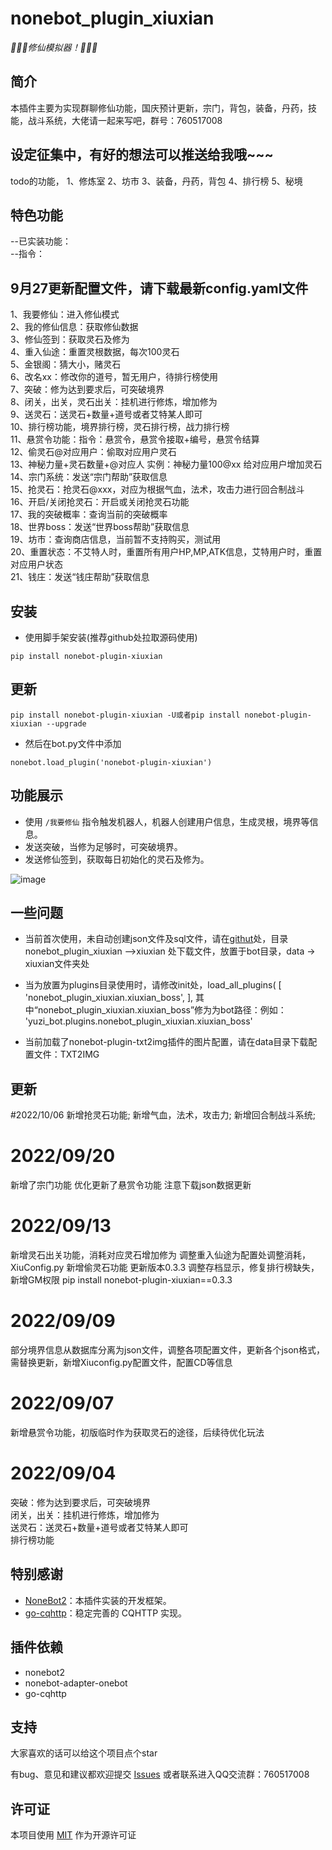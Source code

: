 # nonebot_plugin_xiuxian

_:tada::tada::tada:修仙模拟器！:tada::tada::tada:_

## 简介

本插件主要为实现群聊修仙功能，国庆预计更新，宗门，背包，装备，丹药，技能，战斗系统，大佬请一起来写吧，群号：760517008

## 设定征集中，有好的想法可以推送给我哦~~~
todo的功能，
1、修炼室
2、坊市
3、装备，丹药，背包
4、排行榜
5、秘境

## 特色功能

--已实装功能：<br>
--指令：<br>
## 9月27更新配置文件，请下载最新config.yaml文件
  1、我要修仙：进入修仙模式<br>
  2、我的修仙信息：获取修仙数据<br>
  3、修仙签到：获取灵石及修为<br>
  4、重入仙途：重置灵根数据，每次100灵石<br>
  5、金银阁：猜大小，赌灵石<br>
  6、改名xx：修改你的道号，暂无用户，待排行榜使用<br>
  7、突破：修为达到要求后，可突破境界<br>
  8、闭关，出关，灵石出关：挂机进行修炼，增加修为<br>
  9、送灵石：送灵石+数量+道号或者艾特某人即可<br>
  10、排行榜功能，境界排行榜，灵石排行榜，战力排行榜<br>
  11、悬赏令功能：指令：悬赏令，悬赏令接取+编号，悬赏令结算<br>
  12、偷灵石@对应用户：偷取对应用户灵石<br>
  13、神秘力量+灵石数量+@对应人  实例：神秘力量100@xx  给对应用户增加灵石<br>
  14、宗门系统：发送“宗门帮助”获取信息<br>
  15、抢灵石：抢灵石@xxx，对应为根据气血，法术，攻击力进行回合制战斗<br>
  16、开启/关闭抢灵石：开启或关闭抢灵石功能<br>
  17、我的突破概率：查询当前的突破概率<br>
  18、世界boss：发送“世界boss帮助”获取信息<br>
  19、坊市：查询商店信息，当前暂不支持购买，测试用<br>
  20、重置状态：不艾特人时，重置所有用户HP,MP,ATK信息，艾特用户时，重置对应用户状态<br>
  21、钱庄：发送“钱庄帮助”获取信息



## 安装

- 使用脚手架安装(推荐github处拉取源码使用)

```
pip install nonebot-plugin-xiuxian
```
## 更新
```
pip install nonebot-plugin-xiuxian -U或者pip install nonebot-plugin-xiuxian --upgrade
```

- 然后在bot.py文件中添加

```
nonebot.load_plugin('nonebot-plugin-xiuxian')
```

## 功能展示

- 使用 `/我要修仙` 指令触发机器人，机器人创建用户信息，生成灵根，境界等信息。
- 发送突破，当修为足够时，可突破境界。
- 发送修仙签到，获取每日初始化的灵石及修为。

![image](https://user-images.githubusercontent.com/44226600/187607785-3ea934f4-2b5c-418e-9b99-e8a8e5562125.png)

## 一些问题

- 当前首次使用，未自动创建json文件及sql文件，请在[githut](https://github.com/s52047qwas/nonebot_plugin_xiuxian)处，目录nonebot_plugin_xiuxian ——>xiuxian
处下载文件，放置于bot目录，data -> xiuxian文件夹处
- 当为放置为plugins目录使用时，请修改init处，load_all_plugins(
        [
            'nonebot_plugin_xiuxian.xiuxian_boss',
        ],
  其中“nonebot_plugin_xiuxian.xiuxian_boss”修为为bot路径：例如：
  'yuzi_bot.plugins.nonebot_plugin_xiuxian.xiuxian_boss'
  
 - 当前加载了nonebot-plugin-txt2img插件的图片配置，请在data目录下载配置文件：TXT2IMG


## 更新
#2022/10/06
新增抢灵石功能;
新增气血，法术，攻击力;
新增回合制战斗系统;

# 2022/09/20
新增了宗门功能
优化更新了悬赏令功能
注意下载json数据更新

# 2022/09/13
新增灵石出关功能，消耗对应灵石增加修为
调整重入仙途为配置处调整消耗，XiuConfig.py
新增偷灵石功能
更新版本0.3.3
调整存档显示，修复排行榜缺失，新增GM权限
pip install nonebot-plugin-xiuxian==0.3.3

# 2022/09/09
部分境界信息从数据库分离为json文件，调整各项配置文件，更新各个json格式，需替换更新，新增Xiuconfig.py配置文件，配置CD等信息

# 2022/09/07
新增悬赏令功能，初版临时作为获取灵石的途径，后续待优化玩法<br>
# 2022/09/04
突破：修为达到要求后，可突破境界<br>
闭关，出关：挂机进行修炼，增加修为<br>
送灵石：送灵石+数量+道号或者艾特某人即可<br>
排行榜功能<br>

## 特别感谢

- [NoneBot2](https://github.com/nonebot/nonebot2)：本插件实装的开发框架。
- [go-cqhttp](https://github.com/Mrs4s/go-cqhttp)：稳定完善的 CQHTTP 实现。

## 插件依赖

- nonebot2
- nonebot-adapter-onebot
- go-cqhttp

## 支持

大家喜欢的话可以给这个项目点个star

有bug、意见和建议都欢迎提交 [Issues](https://github.com/s52047qwas/nonebot_plugin_xiuxian/issues) 
或者联系进入QQ交流群：760517008

## 许可证
本项目使用 [MIT](https://choosealicense.com/licenses/mit/) 作为开源许可证

